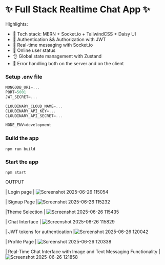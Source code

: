 # ✨ Full Stack Realtime Chat App ✨

Highlights:

- 🌟 Tech stack: MERN + Socket.io + TailwindCSS + Daisy UI
- 🎃 Authentication && Authorization with JWT
- 👾 Real-time messaging with Socket.io
- 🚀 Online user status
- 👌 Global state management with Zustand
- 🐞 Error handling both on the server and on the client

### Setup .env file

```js
MONGODB_URI=...
PORT=5001
JWT_SECRET=...

CLOUDINARY_CLOUD_NAME=...
CLOUDINARY_API_KEY=...
CLOUDINARY_API_SECRET=...

NODE_ENV=development
```

### Build the app

```shell
npm run build
```
### Start the app

```shell
npm start
```


OUTPUT

| Login page | ![Screenshot 2025-06-26 115054](https://github.com/user-attachments/assets/a5cbfcff-d371-4c07-bc36-1e2dd9482388)

| Signup Page |![Screenshot 2025-06-26 115232](https://github.com/user-attachments/assets/31b5e16b-4e85-45fb-a3c4-1bac97bcc19e)

|Theme Selection | ![Screenshot 2025-06-26 115435](https://github.com/user-attachments/assets/ee0f324b-13f8-4d9a-a9fe-2c332ff50f3d)

| Chat Interface | ![Screenshot 2025-06-26 115829](https://github.com/user-attachments/assets/8c967dda-c19b-4329-a585-cd35cee425aa)

| JWT tokens for authentication |![Screenshot 2025-06-26 120042](https://github.com/user-attachments/assets/3679dee1-9512-4667-83ea-4abb21d5a4ee)

| Profile Page | ![Screenshot 2025-06-26 120338](https://github.com/user-attachments/assets/0d4f763e-17fb-4aa8-ada7-ed74f8942ba8)

| Real-Time Chat Interface with Image and Text Messaging Functionality |![Screenshot 2025-06-26 121858](https://github.com/user-attachments/assets/c644596d-7003-4d0c-bd1b-9595170267bf)




